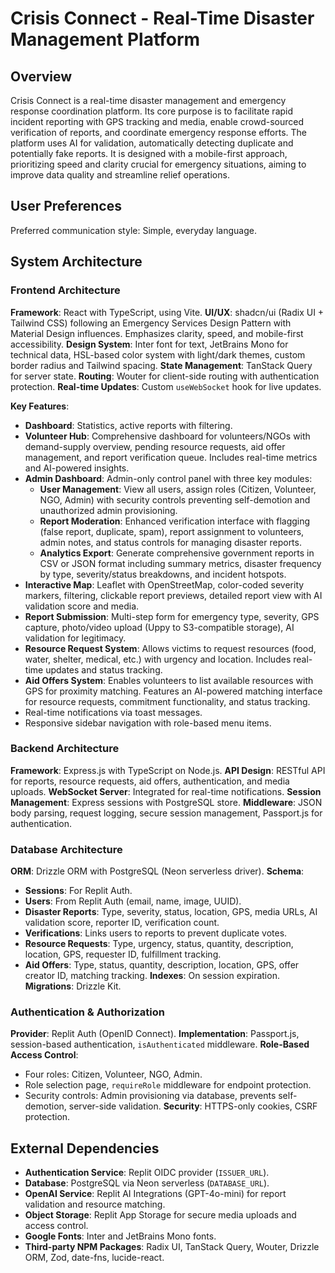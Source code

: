 # Crisis Connect - Real-Time Disaster Management Platform

## Overview

Crisis Connect is a real-time disaster management and emergency response coordination platform. Its core purpose is to facilitate rapid incident reporting with GPS tracking and media, enable crowd-sourced verification of reports, and coordinate emergency response efforts. The platform uses AI for validation, automatically detecting duplicate and potentially fake reports. It is designed with a mobile-first approach, prioritizing speed and clarity crucial for emergency situations, aiming to improve data quality and streamline relief operations.

## User Preferences

Preferred communication style: Simple, everyday language.

## System Architecture

### Frontend Architecture

**Framework**: React with TypeScript, using Vite.
**UI/UX**: shadcn/ui (Radix UI + Tailwind CSS) following an Emergency Services Design Pattern with Material Design influences. Emphasizes clarity, speed, and mobile-first accessibility.
**Design System**: Inter font for text, JetBrains Mono for technical data, HSL-based color system with light/dark themes, custom border radius and Tailwind spacing.
**State Management**: TanStack Query for server state.
**Routing**: Wouter for client-side routing with authentication protection.
**Real-time Updates**: Custom `useWebSocket` hook for live updates.

**Key Features**:
-   **Dashboard**: Statistics, active reports with filtering.
-   **Volunteer Hub**: Comprehensive dashboard for volunteers/NGOs with demand-supply overview, pending resource requests, aid offer management, and report verification queue. Includes real-time metrics and AI-powered insights.
-   **Admin Dashboard**: Admin-only control panel with three key modules:
    -   **User Management**: View all users, assign roles (Citizen, Volunteer, NGO, Admin) with security controls preventing self-demotion and unauthorized admin provisioning.
    -   **Report Moderation**: Enhanced verification interface with flagging (false report, duplicate, spam), report assignment to volunteers, admin notes, and status controls for managing disaster reports.
    -   **Analytics Export**: Generate comprehensive government reports in CSV or JSON format including summary metrics, disaster frequency by type, severity/status breakdowns, and incident hotspots.
-   **Interactive Map**: Leaflet with OpenStreetMap, color-coded severity markers, filtering, clickable report previews, detailed report view with AI validation score and media.
-   **Report Submission**: Multi-step form for emergency type, severity, GPS capture, photo/video upload (Uppy to S3-compatible storage), AI validation for legitimacy.
-   **Resource Request System**: Allows victims to request resources (food, water, shelter, medical, etc.) with urgency and location. Includes real-time updates and status tracking.
-   **Aid Offers System**: Enables volunteers to list available resources with GPS for proximity matching. Features an AI-powered matching interface for resource requests, commitment functionality, and status tracking.
-   Real-time notifications via toast messages.
-   Responsive sidebar navigation with role-based menu items.

### Backend Architecture

**Framework**: Express.js with TypeScript on Node.js.
**API Design**: RESTful API for reports, resource requests, aid offers, authentication, and media uploads.
**WebSocket Server**: Integrated for real-time notifications.
**Session Management**: Express sessions with PostgreSQL store.
**Middleware**: JSON body parsing, request logging, secure session management, Passport.js for authentication.

### Database Architecture

**ORM**: Drizzle ORM with PostgreSQL (Neon serverless driver).
**Schema**:
-   **Sessions**: For Replit Auth.
-   **Users**: From Replit Auth (email, name, image, UUID).
-   **Disaster Reports**: Type, severity, status, location, GPS, media URLs, AI validation score, reporter ID, verification count.
-   **Verifications**: Links users to reports to prevent duplicate votes.
-   **Resource Requests**: Type, urgency, status, quantity, description, location, GPS, requester ID, fulfillment tracking.
-   **Aid Offers**: Type, status, quantity, description, location, GPS, offer creator ID, matching tracking.
**Indexes**: On session expiration.
**Migrations**: Drizzle Kit.

### Authentication & Authorization

**Provider**: Replit Auth (OpenID Connect).
**Implementation**: Passport.js, session-based authentication, `isAuthenticated` middleware.
**Role-Based Access Control**:
-   Four roles: Citizen, Volunteer, NGO, Admin.
-   Role selection page, `requireRole` middleware for endpoint protection.
-   Security controls: Admin provisioning via database, prevents self-demotion, server-side validation.
**Security**: HTTPS-only cookies, CSRF protection.

## External Dependencies

-   **Authentication Service**: Replit OIDC provider (`ISSUER_URL`).
-   **Database**: PostgreSQL via Neon serverless (`DATABASE_URL`).
-   **OpenAI Service**: Replit AI Integrations (GPT-4o-mini) for report validation and resource matching.
-   **Object Storage**: Replit App Storage for secure media uploads and access control.
-   **Google Fonts**: Inter and JetBrains Mono fonts.
-   **Third-party NPM Packages**: Radix UI, TanStack Query, Wouter, Drizzle ORM, Zod, date-fns, lucide-react.